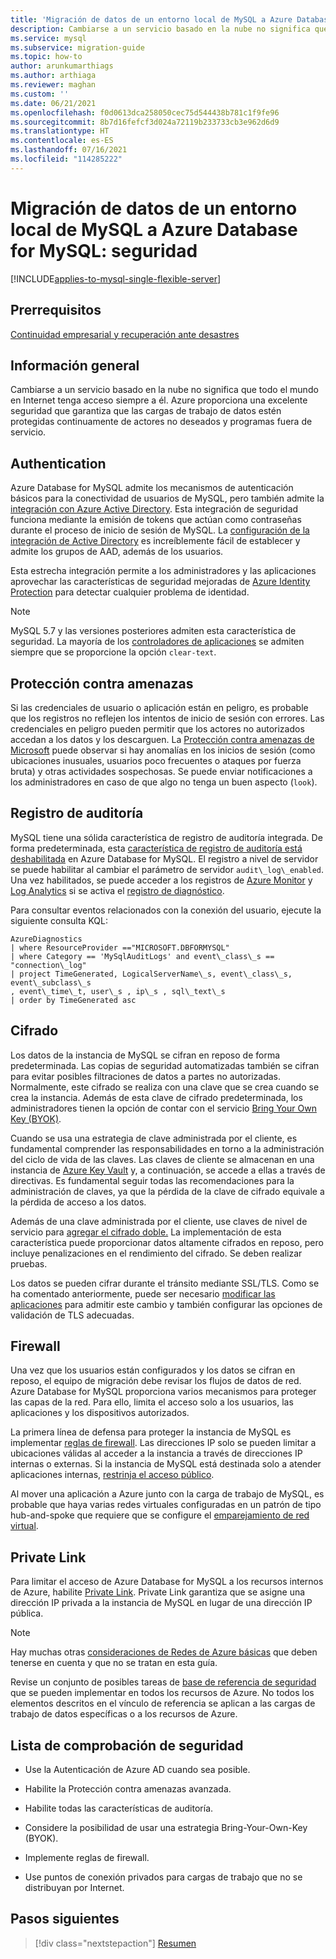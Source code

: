 ```yaml
---
title: 'Migración de datos de un entorno local de MySQL a Azure Database for MySQL: seguridad'
description: Cambiarse a un servicio basado en la nube no significa que todo el mundo en Internet tenga acceso siempre a él.
ms.service: mysql
ms.subservice: migration-guide
ms.topic: how-to
author: arunkumarthiags
ms.author: arthiaga
ms.reviewer: maghan
ms.custom: ''
ms.date: 06/21/2021
ms.openlocfilehash: f0d0613dca258050cec75d544438b781c1f9fe96
ms.sourcegitcommit: 8b7d16fefcf3d024a72119b233733cb3e962d6d9
ms.translationtype: HT
ms.contentlocale: es-ES
ms.lasthandoff: 07/16/2021
ms.locfileid: "114285222"
---
```

# <a name="migrate-mysql-on-premises-to-azure-database-for-mysql-security"></a>Migración de datos de un entorno local de MySQL a Azure Database for MySQL: seguridad

[!INCLUDE[applies-to-mysql-single-flexible-server](../../includes/applies-to-mysql-single-flexible-server.md)]

## <a name="prerequisites"></a>Prerrequisitos

[Continuidad empresarial y recuperación ante desastres](12-business-continuity-and-disaster-recovery.md)

## <a name="overview"></a>Información general

Cambiarse a un servicio basado en la nube no significa que todo el mundo en Internet tenga acceso siempre a él. Azure proporciona una excelente seguridad que garantiza que las cargas de trabajo de datos estén protegidas continuamente de actores no deseados y programas fuera de servicio.

## <a name="authentication"></a>Authentication

Azure Database for MySQL admite los mecanismos de autenticación básicos para la conectividad de usuarios de MySQL, pero también admite la [integración con Azure Active Directory](../../concepts-azure-ad-authentication.md). Esta integración de seguridad funciona mediante la emisión de tokens que actúan como contraseñas durante el proceso de inicio de sesión de MySQL. La [configuración de la integración de Active Directory](../../howto-configure-sign-in-azure-ad-authentication.md) es increíblemente fácil de establecer y admite los grupos de AAD, además de los usuarios.

Esta estrecha integración permite a los administradores y las aplicaciones aprovechar las características de seguridad mejoradas de [Azure Identity Protection](../../../active-directory/identity-protection/overview-identity-protection.md) para detectar cualquier problema de identidad.

> [!NOTE] 
> MySQL 5.7 y las versiones posteriores admiten esta característica de seguridad. La mayoría de los [controladores de aplicaciones](../../howto-configure-sign-in-azure-ad-authentication.md) se admiten siempre que se proporcione la opción `clear-text`.

## <a name="threat-protection"></a>Protección contra amenazas

Si las credenciales de usuario o aplicación están en peligro, es probable que los registros no reflejen los intentos de inicio de sesión con errores. Las credenciales en peligro pueden permitir que los actores no autorizados accedan a los datos y los descarguen. La [Protección contra amenazas de Microsoft](../../concepts-security.md#threat-protection) puede observar si hay anomalías en los inicios de sesión (como ubicaciones inusuales, usuarios poco frecuentes o ataques por fuerza bruta) y otras actividades sospechosas. Se puede enviar notificaciones a los administradores en caso de que algo no tenga un buen aspecto (`look`).

## <a name="audit-logging"></a>Registro de auditoría

MySQL tiene una sólida característica de registro de auditoría integrada. De forma predeterminada, esta [característica de registro de auditoría está deshabilitada](../../concepts-audit-logs.md) en Azure Database for MySQL. El registro a nivel de servidor se puede habilitar al cambiar el parámetro de servidor `audit\_log\_enabled`. Una vez habilitados, se puede acceder a los registros de [Azure Monitor](../../../azure-monitor/overview.md) y [Log Analytics](../../../azure-monitor/logs/design-logs-deployment.md) si se activa el [registro de diagnóstico](../../howto-configure-audit-logs-portal.md#set-up-diagnostic-logs).

Para consultar eventos relacionados con la conexión del usuario, ejecute la siguiente consulta KQL:

```
AzureDiagnostics  
| where ResourceProvider =="MICROSOFT.DBFORMYSQL" 
| where Category == 'MySqlAuditLogs' and event\_class\_s == "connection\_log"  
| project TimeGenerated, LogicalServerName\_s, event\_class\_s, event\_subclass\_s  
, event\_time\_t, user\_s , ip\_s , sql\_text\_s  
| order by TimeGenerated asc
```

## <a name="encryption"></a>Cifrado

Los datos de la instancia de MySQL se cifran en reposo de forma predeterminada. Las copias de seguridad automatizadas también se cifran para evitar posibles filtraciones de datos a partes no autorizadas. Normalmente, este cifrado se realiza con una clave que se crea cuando se crea la instancia. Además de esta clave de cifrado predeterminada, los administradores tienen la opción de contar con el servicio [Bring Your Own Key (BYOK)](../../concepts-data-encryption-mysql.md).

Cuando se usa una estrategia de clave administrada por el cliente, es fundamental comprender las responsabilidades en torno a la administración del ciclo de vida de las claves. Las claves de cliente se almacenan en una instancia de [Azure Key Vault](../../../key-vault/general/basic-concepts.md) y, a continuación, se accede a ellas a través de directivas. Es fundamental seguir todas las recomendaciones para la administración de claves, ya que la pérdida de la clave de cifrado equivale a la pérdida de acceso a los datos.

Además de una clave administrada por el cliente, use claves de nivel de servicio para [agregar el cifrado doble.](../../concepts-infrastructure-double-encryption.md) La implementación de esta característica puede proporcionar datos altamente cifrados en reposo, pero incluye penalizaciones en el rendimiento del cifrado. Se deben realizar pruebas.

Los datos se pueden cifrar durante el tránsito mediante SSL/TLS. Como se ha comentado anteriormente, puede ser necesario [modificar las aplicaciones](../../howto-configure-ssl.md) para admitir este cambio y también configurar las opciones de validación de TLS adecuadas.

## <a name="firewall"></a>Firewall

Una vez que los usuarios están configurados y los datos se cifran en reposo, el equipo de migración debe revisar los flujos de datos de red. Azure Database for MySQL proporciona varios mecanismos para proteger las capas de la red. Para ello, limita el acceso solo a los usuarios, las aplicaciones y los dispositivos autorizados.

La primera línea de defensa para proteger la instancia de MySQL es implementar [reglas de firewall](../../concepts-firewall-rules.md). Las direcciones IP solo se pueden limitar a ubicaciones válidas al acceder a la instancia a través de direcciones IP internas o externas. Si la instancia de MySQL está destinada solo a atender aplicaciones internas, [restrinja el acceso público](../../howto-deny-public-network-access.md).

Al mover una aplicación a Azure junto con la carga de trabajo de MySQL, es probable que haya varias redes virtuales configuradas en un patrón de tipo hub-and-spoke que requiere que se configure el [emparejamiento de red virtual](../../../virtual-network/virtual-network-peering-overview.md).

## <a name="private-link"></a>Private Link

Para limitar el acceso de Azure Database for MySQL a los recursos internos de Azure, habilite [Private Link](../../concepts-data-access-security-private-link.md). Private Link garantiza que se asigne una dirección IP privada a la instancia de MySQL en lugar de una dirección IP pública.

> [!NOTE]
> Hay muchas otras [consideraciones de Redes de Azure básicas](../../concepts-data-access-and-security-vnet.md) que deben tenerse en cuenta y que no se tratan en esta guía.

Revise un conjunto de posibles tareas de [base de referencia de seguridad](/azure/mysql/security-baseline) que se pueden implementar en todos los recursos de Azure. No todos los elementos descritos en el vínculo de referencia se aplican a las cargas de trabajo de datos específicas o a los recursos de Azure.

## <a name="security-checklist"></a>Lista de comprobación de seguridad

  - Use la Autenticación de Azure AD cuando sea posible.

  - Habilite la Protección contra amenazas avanzada.

  - Habilite todas las características de auditoría.

  - Considere la posibilidad de usar una estrategia Bring-Your-Own-Key (BYOK).

  - Implemente reglas de firewall.

  - Use puntos de conexión privados para cargas de trabajo que no se distribuyan por Internet.  


## <a name="next-steps"></a>Pasos siguientes

> [!div class="nextstepaction"]
> [Resumen](./14-summary.md)